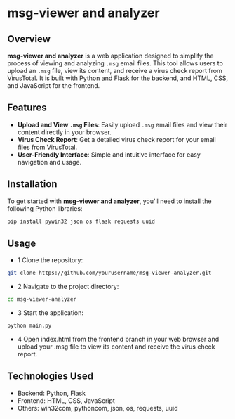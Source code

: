 # msg-viewer and analyzer

## Overview

**msg-viewer and analyzer** is a web application designed to simplify the process of viewing and analyzing `.msg` email files. This tool allows users to upload an `.msg` file, view its content, and receive a virus check report from VirusTotal. It is built with Python and Flask for the backend, and HTML, CSS, and JavaScript for the frontend.

## Features

- **Upload and View `.msg` Files**: Easily upload `.msg` email files and view their content directly in your browser.
- **Virus Check Report**: Get a detailed virus check report for your email files from VirusTotal.
- **User-Friendly Interface**: Simple and intuitive interface for easy navigation and usage.

## Installation

To get started with **msg-viewer and analyzer**, you'll need to install the following Python libraries:

```bash
pip install pywin32 json os flask requests uuid
```

## Usage
- 1 Clone the repository:
```bash
git clone https://github.com/yourusername/msg-viewer-analyzer.git
```
- 2 Navigate to the project directory:
```bash
cd msg-viewer-analyzer
```
- 3 Start the application:
```bash
python main.py
```
- 4 Open index.html from the frontend branch in your web browser and upload your .msg file to view its content and receive the virus check report.

## Technologies Used
- Backend: Python, Flask
- Frontend: HTML, CSS, JavaScript
- Others: win32com, pythoncom, json, os, requests, uuid
